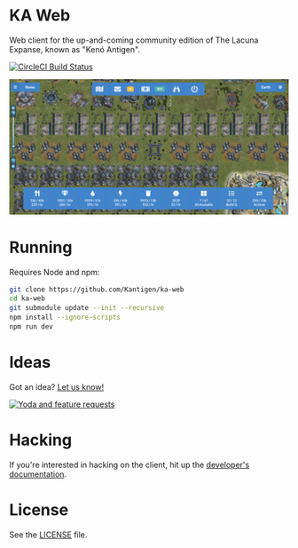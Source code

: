 # KA Web

Web client for the up-and-coming community edition of The Lacuna Expanse, known as "Kenó Antigen".

[![CircleCI Build Status](https://circleci.com/gh/Kantigen/ka-web/tree/master.svg?style=svg)](https://circleci.com/gh/Kantigen/ka-web/tree/master)

[![Kenó Antigen screenshot](docs/img/screenshot.png)](https://demo.kenoantigen.com/)

# Running

Requires Node and npm:

```bash
git clone https://github.com/Kantigen/ka-web
cd ka-web
git submodule update --init --recursive
npm install --ignore-scripts
npm run dev
```

# Ideas

Got an idea? [Let us know!](https://github.com/Kantigen/ka-web/issues)

[![Yoda and feature requests](docs/img/feature-request.jpg)](https://github.com/Kantigen/ka-web/issues)

# Hacking

If you're interested in hacking on the client, hit up the [developer's documentation](docs/README.md).

# License

See the [LICENSE](LICENSE) file.
